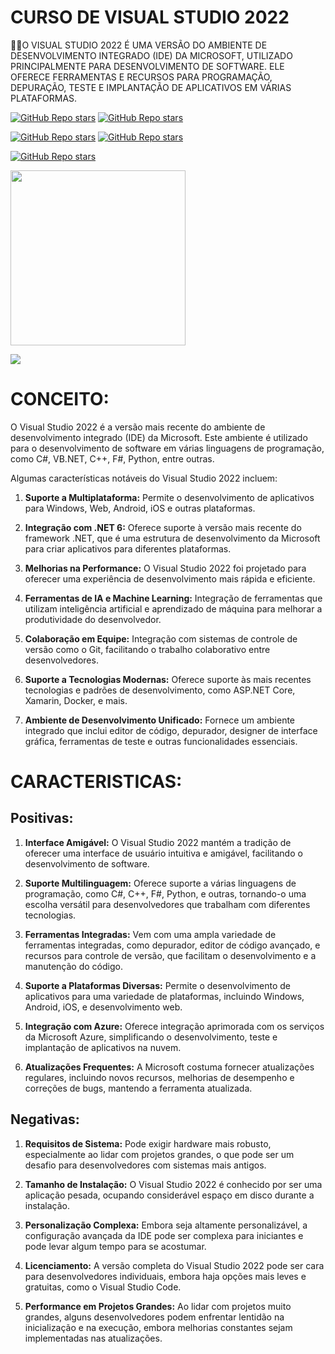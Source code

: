 # CURSO DE VISUAL STUDIO 2022
👨‍⚖️O VISUAL STUDIO 2022 É UMA VERSÃO DO AMBIENTE DE DESENVOLVIMENTO INTEGRADO (IDE) DA MICROSOFT, UTILIZADO PRINCIPALMENTE PARA DESENVOLVIMENTO DE SOFTWARE. ELE OFERECE FERRAMENTAS E RECURSOS PARA PROGRAMAÇÃO, DEPURAÇÃO, TESTE E IMPLANTAÇÃO DE APLICATIVOS EM VÁRIAS PLATAFORMAS.

[![GitHub Repo stars](https://img.shields.io/badge/VILHALVA-GITHUB-03A9F4?logo=github)](https://github.com/VILHALVA) 
[![GitHub Repo stars](https://img.shields.io/badge/VEJA%20OS-VIDEOS-03A9F4?logo=youtube)](https://www.youtube.com/@vilhalva100/search?query=VISUAL%20STUDIO%202022)

[![GitHub Repo stars](https://img.shields.io/badge/VEJA-DOCUMENTAÇÃO-03A9F4?logo=google)](https://learn.microsoft.com/en-us/visualstudio/windows/?view=vs-2022) 
[![GitHub Repo stars](https://img.shields.io/badge/LINGUAGEM%20DE-PROGRAMAÇÃO-03A9F4?logo=google)](https://github.com/VILHALVA/CURSO-DE-C-SHARP)
<br>

[![GitHub Repo stars](https://img.shields.io/badge/-PLAYLIST%20DO%20YOUTUBE-blueviolet)](https://youtube.com/playlist?list=PLpQCWggDn8Sx3T2jjN6utkVl-he7JGDxO&si=CGQ4yPQhbsuJhOi5)

<img src="https://images-eds-ssl.xboxlive.com/image?url=4rt9.lXDC4H_93laV1_eHHFT949fUipzkiFOBH3fAiZZUCdYojwUyX2aTonS1aIwMrx6NUIsHfUHSLzjGJFxxr4dH.og8l0VK7ZT_RROCKfE9DsKvMyNlXcrGNhjyVdZVDnlLtjhiH3XudrX9fWg5nNgvv79ZqX1qx9y7dQ0d_Y-&format=source&h=464" align="center" width="280"> <br>

![](https://i.imgur.com/waxVImv.png)

# CONCEITO:
O Visual Studio 2022 é a versão mais recente do ambiente de desenvolvimento integrado (IDE) da Microsoft. Este ambiente é utilizado para o desenvolvimento de software em várias linguagens de programação, como C#, VB.NET, C++, F#, Python, entre outras.

Algumas características notáveis do Visual Studio 2022 incluem:

1. **Suporte a Multiplataforma:** Permite o desenvolvimento de aplicativos para Windows, Web, Android, iOS e outras plataformas.

2. **Integração com .NET 6:** Oferece suporte à versão mais recente do framework .NET, que é uma estrutura de desenvolvimento da Microsoft para criar aplicativos para diferentes plataformas.

3. **Melhorias na Performance:** O Visual Studio 2022 foi projetado para oferecer uma experiência de desenvolvimento mais rápida e eficiente.

4. **Ferramentas de IA e Machine Learning:** Integração de ferramentas que utilizam inteligência artificial e aprendizado de máquina para melhorar a produtividade do desenvolvedor.

5. **Colaboração em Equipe:** Integração com sistemas de controle de versão como o Git, facilitando o trabalho colaborativo entre desenvolvedores.

6. **Suporte a Tecnologias Modernas:** Oferece suporte às mais recentes tecnologias e padrões de desenvolvimento, como ASP.NET Core, Xamarin, Docker, e mais.

7. **Ambiente de Desenvolvimento Unificado:** Fornece um ambiente integrado que inclui editor de código, depurador, designer de interface gráfica, ferramentas de teste e outras funcionalidades essenciais.

# CARACTERISTICAS:
## Positivas:
1. **Interface Amigável:** O Visual Studio 2022 mantém a tradição de oferecer uma interface de usuário intuitiva e amigável, facilitando o desenvolvimento de software.

2. **Suporte Multilinguagem:** Oferece suporte a várias linguagens de programação, como C#, C++, F#, Python, e outras, tornando-o uma escolha versátil para desenvolvedores que trabalham com diferentes tecnologias.

3. **Ferramentas Integradas:** Vem com uma ampla variedade de ferramentas integradas, como depurador, editor de código avançado, e recursos para controle de versão, que facilitam o desenvolvimento e a manutenção do código.

4. **Suporte a Plataformas Diversas:** Permite o desenvolvimento de aplicativos para uma variedade de plataformas, incluindo Windows, Android, iOS, e desenvolvimento web.

5. **Integração com Azure:** Oferece integração aprimorada com os serviços da Microsoft Azure, simplificando o desenvolvimento, teste e implantação de aplicativos na nuvem.

6. **Atualizações Frequentes:** A Microsoft costuma fornecer atualizações regulares, incluindo novos recursos, melhorias de desempenho e correções de bugs, mantendo a ferramenta atualizada.

## Negativas:
1. **Requisitos de Sistema:** Pode exigir hardware mais robusto, especialmente ao lidar com projetos grandes, o que pode ser um desafio para desenvolvedores com sistemas mais antigos.

2. **Tamanho de Instalação:** O Visual Studio 2022 é conhecido por ser uma aplicação pesada, ocupando considerável espaço em disco durante a instalação.

3. **Personalização Complexa:** Embora seja altamente personalizável, a configuração avançada da IDE pode ser complexa para iniciantes e pode levar algum tempo para se acostumar.

4. **Licenciamento:** A versão completa do Visual Studio 2022 pode ser cara para desenvolvedores individuais, embora haja opções mais leves e gratuitas, como o Visual Studio Code.

5. **Performance em Projetos Grandes:** Ao lidar com projetos muito grandes, alguns desenvolvedores podem enfrentar lentidão na inicialização e na execução, embora melhorias constantes sejam implementadas nas atualizações.



